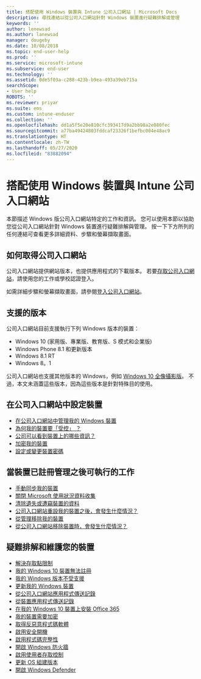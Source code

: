 ```yaml
---
title: 搭配使用 Windows 裝置與 Intune 公司入口網站 | Microsoft Docs
description: 尋找連結以從公司入口網站針對 Windows 裝置進行疑難排解或管理
keywords: ''
author: lenewsad
ms.author: lanewsad
manager: dougeby
ms.date: 10/08/2018
ms.topic: end-user-help
ms.prod: ''
ms.service: microsoft-intune
ms.subservice: end-user
ms.technology: ''
ms.assetid: 0de5f03a-c288-423b-b9ea-493a39eb715a
searchScope:
- User help
ROBOTS: ''
ms.reviewer: priyar
ms.suite: ems
ms.custom: intune-enduser
ms.collection: ''
ms.openlocfilehash: dd1a5f5e20e810cfc393417d9a2bb98a2e080fec
ms.sourcegitcommit: a77ba49424803fddcaf23326f1befbc004e48ac9
ms.translationtype: HT
ms.contentlocale: zh-TW
ms.lasthandoff: 05/27/2020
ms.locfileid: "83882094"
---
```

# <a name="using-your-windows-device-with-intune-company-portal"></a>搭配使用 Windows 裝置與 Intune 公司入口網站

本節描述 Windows 版公司入口網站特定的工作和資訊。 您可以使用本節以協助您從公司入口網站針對 Windows 裝置進行疑難排解與管理。 按一下下方所列的任何連結可查看更多詳細資料、步驟和螢幕擷取畫面。  

## <a name="how-to-get-company-portal"></a>如何取得公司入口網站
公司入口網站提供網站版本，也提供應用程式的下載版本。 若要[存取公司入口網站](https://go.microsoft.com/fwlink/?linkid=2010980)，請使用您的工作或學校認證登入。  

如需詳細步驟和螢幕擷取畫面，請參閱[登入公司入口網站](https://docs.microsoft.com/mem/intune/user-help/sign-in-to-the-company-portal)。

## <a name="supported-versions"></a>支援的版本

公司入口網站目前支援執行下列 Windows 版本的裝置：

* Windows 10 (家用版、專業版、教育版、S 模式和企業版)
* Windows Phone 8.1 和更新版本
* Windows 8.1 RT
* Windows 8。1

公司入口網站也支援其他版本的 Windows，例如 [Windows 10 全像攝影版](https://www.microsoft.com/hololens)。 不過，本文未涵蓋這些版本，因為這些版本是針對特殊目的使用。

## <a name="set-up-your-device-in-the-company-portal"></a>在公司入口網站中設定裝置
- [在公司入口網站中管理我的 Windows 裝置](windows-enrollment-company-portal.md)  
- [為何我的裝置要「受控」  ？](what-happens-if-you-install-the-company-portal-app-and-enroll-your-device-in-intune-windows.md)
- [公司可以看到裝置上的哪些資訊？](what-info-can-your-company-see-when-you-enroll-your-device-in-intune.md)
- [加密我的裝置](encrypt-your-device-windows.md)
- [設定或變更裝置密碼](set-or-change-your-password-windows.md)

## <a name="things-you-can-do-after-your-device-is-enrolled-in-management"></a>當裝置已註冊管理之後可執行的工作
- [手動同步我的裝置](sync-your-device-manually-windows.md)
- [關閉 Microsoft 使用狀況資料收集](turn-off-microsoft-usage-data-collection-windows.md)
- [清除遺失或遭竊裝置的資料](reset-erase-your-device-cpwebsite.md)
- [公司入口網站重設我的裝置之後，會發生什麼情況？](what-happens-if-you-reset-your-device-using-the-company-portal-windows.md)
- [從管理移除我的裝置](unenroll-your-device-from-intune-windows.md)
- [從公司入口網站移除裝置時，會發生什麼情況？](what-happens-if-you-unenroll-your-device-from-intune-windows.md)

## <a name="troubleshoot-and-maintain-your-device"></a>疑難排解和維護您的裝置
* [解決存取點限制](resolve-access-point-restrictions.md)
* [我的 Windows 10 裝置無法註冊](troubleshoot-your-windows-10-device-windows.md)
* [我的 Windows 版本不受支援](your-windows-version-isnt-yet-supported.md)
* [更新我的 Windows 裝置](you-need-to-update-your-windows-device.md)
* [從公司入口網站應用程式傳送記錄](send-logs-to-your-it-admin-cp-windows.md)
* [從裝置應用程式傳送記錄](send-logs-to-your-it-admin-settings-windows.md)
* [在我的 Windows 10 裝置上安裝 Office 365](install-office-windows.md)
* [我的裝置需要加密](you-need-to-enable-windows-encryption.md)
* [取得反惡意程式碼軟體](your-device-needs-antimalware-software.md)
* [啟用安全開機](you-need-to-enable-secure-boot-windows.md)
* [啟用程式碼完整性](you-need-to-enable-code-integrity.md)
* [開啟 Windows 防火牆](you-need-to-enable-defender-firewall-windows.md)
* [啟用使用者存取控制](you-need-to-enable-uac-windows.md)
* [更新 OS 組建版本](you-need-to-update-os-build-version-windows.md)
* [開啟 Windows Defender](turn-on-defender-windows.md)
